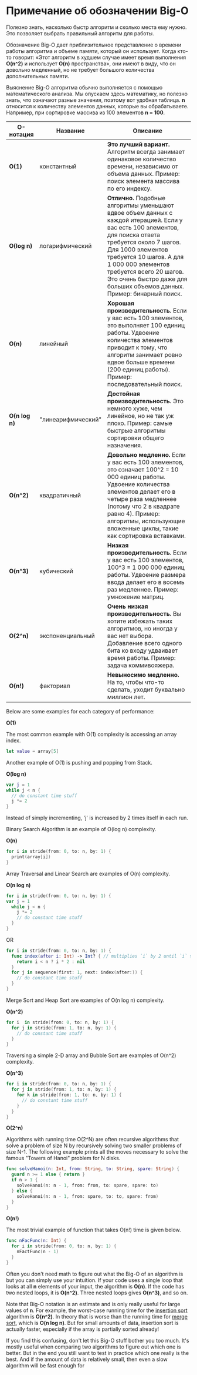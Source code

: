 # Примечание об обозначении Big-O

Полезно знать, насколько быстр алгоритм и сколько места ему нужно. Это позволяет выбрать правильный алгоритм для работы.

Обозначение Big-O дает приблизительное представление о времени работы алгоритма и объеме памяти, который он использует. Когда кто-то говорит: «Этот алгоритм в худшем случае имеет время выполнения  **O(n^2)** и использует **O(n)** пространства», они имеют в виду, что он довольно медленный, но не требует большого количества дополнительных памяти.

Выяснение Big-O алгоритма обычно выполняется с помощью математического анализа. Мы опускаем здесь математику, но полезно знать, что означают разные значения, поэтому вот удобная таблица. **n** относится к количеству элементов данных, которые вы обрабатываете. Например, при сортировке массива из 100 элементов **n = 100**.

О-нотация | Название | Описание
------| ---- | -----------
**O(1)** | константный | **Это лучший вариант.** Алгоритм всегда занимает одинаковое количество времени, независимо от объема данных. Пример: поиск элемента массива по его индексу.
**O(log n)** | логарифмический | **Отлично.** Подобные алгоритмы уменьшают вдвое объем данных с каждой итерацией. Если у вас есть 100 элементов, для поиска ответа требуется около 7 шагов. Для 1000 элементов требуется 10 шагов. А для 1 000 000 элементов требуется всего 20 шагов. Это очень быстро даже для больших объемов данных. Пример: бинарный поиск.
**O(n)** | линейный | **Хорошая производительность.** Если у вас есть 100 элементов, это выполняет 100 единиц работы. Удвоение количества элементов приводит к тому, что алгоритм занимает ровно вдвое больше времени (200 единиц работы). Пример: последовательный поиск.
**O(n log n)** | "линеарифмический" | **Достойная производительность.** Это немного хуже, чем линейное, но не так уж плохо. Пример: самые быстрые алгоритмы сортировки общего назначения.
**O(n^2)** | квадратичный | **Довольно медленно.** Если у вас есть 100 элементов, это означает 100^2 = 10 000 единиц работы. Удвоение количества элементов делает его в четыре раза медленнее (потому что 2 в квадрате равно 4). Пример: алгоритмы, использующие вложенные циклы, такие как сортировка вставками.
**O(n^3)** | кубический | **Низкая производительность.** Если у вас есть 100 элементов, 100^3 = 1 000 000 единиц работы. Удвоение размера ввода делает его в восемь раз медленнее. Пример: умножение матриц.
**O(2^n)** | экспоненциальный | **Очень низкая производительность.** Вы хотите избежать таких алгоритмов, но иногда у вас нет выбора. Добавление всего одного бита ко входу удваивает время работы. Пример: задача коммивояжера.
**O(n!)** | факториал | **Невыносимо медленно.** На то, чтобы что-то сделать, уходит буквально миллион лет.


Below are some examples for each category of performance:

**O(1)**

  The most common example with O(1) complexity is accessing an array index.

  ```swift
  let value = array[5]
  ```

  Another example of O(1) is pushing and popping from Stack.


**O(log n)**

  ```swift
  var j = 1
  while j < n {
    // do constant time stuff
    j *= 2
  }
  ```  

  Instead of simply incrementing, 'j' is increased by 2 times itself in each run.

  Binary Search Algorithm is an example of O(log n) complexity.


**O(n)**

  ```swift
  for i in stride(from: 0, to: n, by: 1) {
    print(array[i])
  }
  ```

  Array Traversal and Linear Search are examples of O(n) complexity.  


**O(n log n)**

  ```swift
  for i in stride(from: 0, to: n, by: 1) {
  var j = 1
    while j < n {
      j *= 2
      // do constant time stuff
    }
  }
  ```

  OR

  ```swift
  for i in stride(from: 0, to: n, by: 1) {
    func index(after i: Int) -> Int? { // multiplies `i` by 2 until `i` >= `n`
      return i < n ? i * 2 : nil
    }
    for j in sequence(first: 1, next: index(after:)) {
      // do constant time stuff
    }
  }
  ```

  Merge Sort and Heap Sort are examples of O(n log n) complexity.  


**O(n^2)**

  ```swift
  for i  in stride(from: 0, to: n, by: 1) {
    for j in stride(from: 1, to: n, by: 1) {
      // do constant time stuff
    }
  }
  ```

  Traversing a simple 2-D array and Bubble Sort are examples of O(n^2) complexity.


**O(n^3)**

  ```swift
  for i in stride(from: 0, to: n, by: 1) {
    for j in stride(from: 1, to: n, by: 1) {
      for k in stride(from: 1, to: n, by: 1) {
        // do constant time stuff
      }
    }
  }
  ```  

**O(2^n)**

  Algorithms with running time O(2^N) are often recursive algorithms that solve a problem of size N by recursively solving two smaller problems of size N-1.
  The following example prints all the moves necessary to solve the famous "Towers of Hanoi" problem for N disks.

  ```swift
  func solveHanoi(n: Int, from: String, to: String, spare: String) {
    guard n >= 1 else { return }
    if n > 1 {
      solveHanoi(n: n - 1, from: from, to: spare, spare: to)
    } else {
      solveHanoi(n: n - 1, from: spare, to: to, spare: from)
    }
  }
  ```


**O(n!)**

  The most trivial example of function that takes O(n!) time is given below.

  ```swift
  func nFacFunc(n: Int) {
    for i in stride(from: 0, to: n, by: 1) {
      nFactFunc(n - 1)
    }
  }
  ```

Often you don't need math to figure out what the Big-O of an algorithm is but you can simply use your intuition. If your code uses a single loop that looks at all **n** elements of your input, the algorithm is **O(n)**. If the code has two nested loops, it is **O(n^2)**. Three nested loops gives **O(n^3)**, and so on.

Note that Big-O notation is an estimate and is only really useful for large values of **n**. For example, the worst-case running time for the [insertion sort](Insertion%20Sort/) algorithm is **O(n^2)**. In theory that is worse than the running time for [merge sort](Merge%20Sort/), which is **O(n log n)**. But for small amounts of data, insertion sort is actually faster, especially if the array is partially sorted already!

If you find this confusing, don't let this Big-O stuff bother you too much. It's mostly useful when comparing two algorithms to figure out which one is better. But in the end you still want to test in practice which one really is the best. And if the amount of data is relatively small, then even a slow algorithm will be fast enough for 
